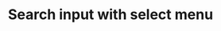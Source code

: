 ---
title: Search input with select menu
category: Application
paid: true
isActive: true
ltr: {"vue":{"vueTail":[],"vueCss":[]},"preview":"function App() {\n  const menuItems = [\"Products\", \"Documentation\", \"Features\", \"Partners\", \"Industry\", \"Feedback\", \"Tech stack\"];\n  const [selectedItem, setSelectedItem] = React.useState({\n    item: null,\n    idx: null\n  });\n  const [state, setState] = React.useState(false);\n  const [searchFieldVal, setSearchFieldVal] = React.useState(\"\");\n  const listboxRef = React.useRef();\n  const handleSearch = e => {\n    const menuEls = document.querySelectorAll('.menu-el-js');\n    const searchVal = e.target.value.toLocaleLowerCase();\n    const alrtEl = document.getElementById(\"li-alert\");\n    setSearchFieldVal(e.target.value);\n    const handleAlert = () => {\n      if (listboxRef.current && listboxRef.current.offsetHeight < 5) alrtEl.classList.remove(\"hidden\");else alrtEl.classList.add(\"hidden\");\n    };\n    handleAlert();\n    setTimeout(() => handleAlert(), 100);\n    menuEls.forEach((el, idx) => {\n      el.classList.remove(\"hidden\");\n      if (!menuItems[idx].toLocaleLowerCase().includes(searchVal)) {\n        el.classList.add(\"hidden\");\n      }\n    });\n  };\n  React.useEffect(() => {\n    document.onclick = e => {\n      const target = e.target;\n      if (!target.closest(\".label-button\")) setState(false);\n    };\n  }, []);\n  return /*#__PURE__*/React.createElement(\"div\", {\n    className: \"relative max-w-xs px-4 mx-auto mt-12 text-base\"\n  }, /*#__PURE__*/React.createElement(\"div\", {\n    className: \"label-button flex items-center gap-1 px-2 border rounded-lg shadow-sm\"\n  }, /*#__PURE__*/React.createElement(\"svg\", {\n    xmlns: \"http://www.w3.org/2000/svg\",\n    className: \"w-6 h-6 text-gray-400\",\n    fill: \"none\",\n    viewBox: \"0 0 24 24\",\n    stroke: \"currentColor\"\n  }, /*#__PURE__*/React.createElement(\"path\", {\n    strokeLinecap: \"round\",\n    strokeLinejoin: \"round\",\n    strokeWidth: 2,\n    d: \"M21 21l-6-6m2-5a7 7 0 11-14 0 7 7 0 0114 0z\"\n  })), /*#__PURE__*/React.createElement(\"input\", {\n    type: \"text\",\n    placeholder: \"Type to search\",\n    className: \"w-full px-2 py-2 text-gray-500 bg-transparent rounded-md outline-none\",\n    value: searchFieldVal,\n    onChange: handleSearch,\n    onFocus: () => setState(true)\n  }), searchFieldVal ? /*#__PURE__*/React.createElement(\"button\", {\n    onClick: () => {\n      setSearchFieldVal(\"\");\n      setSelectedItem({\n        item: \"\",\n        idx: null\n      });\n      setState(false);\n    }\n  }, /*#__PURE__*/React.createElement(\"svg\", {\n    xmlns: \"http://www.w3.org/2000/svg\",\n    viewBox: \"0 0 20 20\",\n    fill: \"currentColor\",\n    className: \"w-5 h-5 text-gray-400\"\n  }, /*#__PURE__*/React.createElement(\"path\", {\n    d: \"M6.28 5.22a.75.75 0 00-1.06 1.06L8.94 10l-3.72 3.72a.75.75 0 101.06 1.06L10 11.06l3.72 3.72a.75.75 0 101.06-1.06L11.06 10l3.72-3.72a.75.75 0 00-1.06-1.06L10 8.94 6.28 5.22z\"\n  }))) : /*#__PURE__*/React.createElement(\"button\", {\n    onClick: () => setState(!state)\n  }, /*#__PURE__*/React.createElement(\"svg\", {\n    xmlns: \"http://www.w3.org/2000/svg\",\n    viewBox: \"0 0 20 20\",\n    fill: \"currentColor\",\n    className: \"w-5 h-5 text-gray-400\"\n  }, /*#__PURE__*/React.createElement(\"path\", {\n    fillRule: \"evenodd\",\n    d: \"M5.23 7.21a.75.75 0 011.06.02L10 11.168l3.71-3.938a.75.75 0 111.08 1.04l-4.25 4.5a.75.75 0 01-1.08 0l-4.25-4.5a.75.75 0 01.02-1.06z\",\n    clipRule: \"evenodd\"\n  })))), state ? /*#__PURE__*/React.createElement(\"div\", {\n    className: \"relative w-full\"\n  }, /*#__PURE__*/React.createElement(\"ul\", {\n    ref: listboxRef,\n    className: \"absolute w-full mt-3 overflow-y-auto bg-white border rounded-md shadow-sm max-h-64\",\n    role: \"listbox\"\n  }, /*#__PURE__*/React.createElement(\"li\", {\n    id: \"li-alert\",\n    className: \"hidden px-3 py-2 text-center text-gray-600\"\n  }, \"Not results available\"), menuItems.map((el, idx) => /*#__PURE__*/React.createElement(\"li\", {\n    key: idx,\n    onClick: () => {\n      setSelectedItem({\n        item: el,\n        idx\n      });\n      setSearchFieldVal(el);\n    },\n    role: \"option\",\n    \"aria-selected\": selectedItem.idx == idx ? true : false,\n    className: `${selectedItem.idx == idx ? 'text-indigo-600 bg-indigo-50' : ''} menu-el-js flex items-center justify-between px-3 py-2 cursor-default duration-150 text-gray-500 hover:text-indigo-600 hover:bg-indigo-50`\n  }, el, selectedItem.idx == idx ? /*#__PURE__*/React.createElement(\"svg\", {\n    xmlns: \"http://www.w3.org/2000/svg\",\n    className: \"w-5 h-5 text-indigo-600\",\n    viewBox: \"0 0 20 20\",\n    fill: \"currentColor\"\n  }, /*#__PURE__*/React.createElement(\"path\", {\n    fillRule: \"evenodd\",\n    d: \"M16.707 5.293a1 1 0 010 1.414l-8 8a1 1 0 01-1.414 0l-4-4a1 1 0 011.414-1.414L8 12.586l7.293-7.293a1 1 0 011.414 0z\",\n    clipRule: \"evenodd\"\n  })) : '')))) : '');\n}","react":{"jsxTail":[{"code":"import { useEffect, useRef, useState } from \"react\"\n\nexport default () => {\n\n    const menuItems = [\"Products\", \"Documentation\", \"Features\", \"Partners\", \"Industry\", \"Feedback\", \"Tech stack\"]\n\n    const [selectedItem, setSelectedItem] = useState({\n        item: null,\n        idx: null\n    })\n\n    const [state, setState] = useState(false)\n    const [searchFieldVal, setSearchFieldVal] = useState(\"\")\n\n    const listboxRef = useRef()\n\n    const handleSearch = (e) => {\n        const menuEls = document.querySelectorAll('.menu-el-js')\n        const searchVal = e.target.value.toLocaleLowerCase()\n        const alrtEl = document.getElementById(\"li-alert\")\n        setSearchFieldVal(e.target.value)\n        const handleAlert = () => {\n            if (listboxRef.current && listboxRef.current.offsetHeight < 5) alrtEl.classList.remove(\"hidden\")\n            else alrtEl.classList.add(\"hidden\")\n        }\n        handleAlert()\n        setTimeout(() => handleAlert(), 100)\n\n        menuEls.forEach((el, idx) => {\n            el.classList.remove(\"hidden\")\n            if (!menuItems[idx].toLocaleLowerCase().includes(searchVal)) {\n                el.classList.add(\"hidden\")\n            }\n        })\n    }\n\n    useEffect(() => {\n        document.onclick = (e) => {\n            const target = e.target;\n            if (!target.closest(\".label-button\")) setState(false)\n        };\n    }, [])\n\n    return (\n        <div className=\"relative max-w-xs px-4 text-base\">\n\n            <div className=\"label-button flex items-center gap-1 px-2 border rounded-lg shadow-sm\"\n            >\n                <svg xmlns=\"http://www.w3.org/2000/svg\" className=\"w-6 h-6 text-gray-400\" fill=\"none\" viewBox=\"0 0 24 24\" stroke=\"currentColor\">\n                    <path strokeLinecap=\"round\" strokeLinejoin=\"round\" strokeWidth={2} d=\"M21 21l-6-6m2-5a7 7 0 11-14 0 7 7 0 0114 0z\" />\n                </svg>\n                <input\n                    type=\"text\"\n                    placeholder=\"Type to search\"\n                    className=\"w-full px-2 py-2 text-gray-500 bg-transparent rounded-md outline-none\"\n                    value={searchFieldVal}\n                    onChange={handleSearch}\n                    onFocus={() => setState(true)}\n                />\n                {\n                    searchFieldVal ? (\n                        <button\n                            onClick={() => {\n                                setSearchFieldVal(\"\")\n                                setSelectedItem({ item: \"\", idx: null })\n                                setState(false)\n                            }}\n                        >\n                            <svg xmlns=\"http://www.w3.org/2000/svg\" viewBox=\"0 0 20 20\" fill=\"currentColor\" className=\"w-5 h-5 text-gray-400\">\n                                <path d=\"M6.28 5.22a.75.75 0 00-1.06 1.06L8.94 10l-3.72 3.72a.75.75 0 101.06 1.06L10 11.06l3.72 3.72a.75.75 0 101.06-1.06L11.06 10l3.72-3.72a.75.75 0 00-1.06-1.06L10 8.94 6.28 5.22z\" />\n                            </svg>\n\n                        </button>\n                    ) : (\n                        <button\n                            onClick={() => setState(!state)}\n                        >\n                            <svg xmlns=\"http://www.w3.org/2000/svg\" viewBox=\"0 0 20 20\" fill=\"currentColor\" className=\"w-5 h-5 text-gray-400\">\n                                <path fillRule=\"evenodd\" d=\"M5.23 7.21a.75.75 0 011.06.02L10 11.168l3.71-3.938a.75.75 0 111.08 1.04l-4.25 4.5a.75.75 0 01-1.08 0l-4.25-4.5a.75.75 0 01.02-1.06z\" clipRule=\"evenodd\" />\n                            </svg>\n                        </button>\n\n                    )\n                }\n            </div>\n\n            {\n                state ? (\n                    <div className=\"relative w-full\">\n                        <ul ref={listboxRef} className=\"absolute w-full mt-3 overflow-y-auto bg-white border rounded-md shadow-sm max-h-64\" role=\"listbox\">\n                            <li id=\"li-alert\" className=\"hidden px-3 py-2 text-center text-gray-600\">Not results available</li>\n                            {\n                                menuItems.map((el, idx) => (\n                                    <li\n                                        key={idx}\n                                        onClick={() => {\n                                            setSelectedItem({ item: el, idx })\n                                            setSearchFieldVal(el)\n                                        }}\n                                        role=\"option\"\n                                        aria-selected={selectedItem.idx == idx ? true : false}\n                                        className={`${selectedItem.idx == idx ? 'text-indigo-600 bg-indigo-50' : ''} menu-el-js flex items-center justify-between px-3 py-2 cursor-default duration-150 text-gray-500 hover:text-indigo-600 hover:bg-indigo-50`}\n                                    >\n                                        {el}\n                                        {\n                                            selectedItem.idx == idx ? (\n                                                <svg xmlns=\"http://www.w3.org/2000/svg\" className=\"w-5 h-5 text-indigo-600\" viewBox=\"0 0 20 20\" fill=\"currentColor\">\n                                                    <path fillRule=\"evenodd\" d=\"M16.707 5.293a1 1 0 010 1.414l-8 8a1 1 0 01-1.414 0l-4-4a1 1 0 011.414-1.414L8 12.586l7.293-7.293a1 1 0 011.414 0z\" clipRule=\"evenodd\" />\n                                                </svg>\n                                            ) : ''\n                                        }\n                                    </li>\n                                ))\n                            }\n                        </ul>\n                    </div>\n                ) : ''\n            }\n        </div>\n    )\n}","label":"App.jsx"}],"jsxCss":[]}}
rtl: {"vue":{"vueCss":[],"vueTail":[]},"react":{"jsxCss":[],"jsxTail":[{"code":"import { useEffect, useRef, useState } from \"react\"\n\nexport default () => {\n    \n    const menuItems = [\"المنتجات\", \"التوثيق\", \"المميزات\", \"الشركاء\", \"الصناعة\", \"ردود الفعل\", \"المكدس التقني\"]\n\n    const [selectedItem, setSelectedItem] = useState({\n        item: null,\n        idx: null\n    })\n\n    const [state, setState] = useState(false)\n    const [searchFieldVal, setSearchFieldVal] = useState(\"\")\n\n    const listboxRef = useRef()\n\n    const handleSearch = (e) => {\n        const menuEls = document.querySelectorAll('.menu-el-js')\n        const searchVal = e.target.value.toLocaleLowerCase()\n        const alrtEl = document.getElementById(\"li-alert\")\n        setSearchFieldVal(e.target.value)\n        const handleAlert = () => {\n            if (listboxRef.current && listboxRef.current.offsetHeight < 5) alrtEl.classList.remove(\"hidden\")\n            else alrtEl.classList.add(\"hidden\")\n        }\n        handleAlert()\n        setTimeout(() => handleAlert(), 100)\n\n        menuEls.forEach((el, idx) => {\n            el.classList.remove(\"hidden\")\n            if (!menuItems[idx].toLocaleLowerCase().includes(searchVal)) {\n                el.classList.add(\"hidden\")\n            }\n        })\n    }\n\n    useEffect(() => {\n        document.onclick = (e) => {\n            const target = e.target;\n            if (!target.closest(\".label-button\")) setState(false)\n        };\n    }, [])\n\n    return (\n        <div className=\"relative max-w-xs px-4 text-base\">\n\n            <div className=\"label-button flex items-center gap-1 px-2 border rounded-lg shadow-sm\"\n            >\n                <svg xmlns=\"http://www.w3.org/2000/svg\" className=\"w-6 h-6 text-gray-400\" fill=\"none\" viewBox=\"0 0 24 24\" stroke=\"currentColor\">\n                    <path strokeLinecap=\"round\" strokeLinejoin=\"round\" strokeWidth={2} d=\"M21 21l-6-6m2-5a7 7 0 11-14 0 7 7 0 0114 0z\" />\n                </svg>\n                <input\n                    type=\"text\"\n                    placeholder=\"اكتب للبحث\"\n                    className=\"w-full px-2 py-2 text-gray-500 bg-transparent rounded-md outline-none\"\n                    value={searchFieldVal}\n                    onChange={handleSearch}\n                    onFocus={() => setState(true)}\n                />\n                {\n                    searchFieldVal ? (\n                        <button\n                            onClick={() => {\n                                setSearchFieldVal(\"\")\n                                setSelectedItem({ item: \"\", idx: null })\n                                setState(false)\n                            }}\n                        >\n                            <svg xmlns=\"http://www.w3.org/2000/svg\" viewBox=\"0 0 20 20\" fill=\"currentColor\" className=\"w-5 h-5 text-gray-400\">\n                                <path d=\"M6.28 5.22a.75.75 0 00-1.06 1.06L8.94 10l-3.72 3.72a.75.75 0 101.06 1.06L10 11.06l3.72 3.72a.75.75 0 101.06-1.06L11.06 10l3.72-3.72a.75.75 0 00-1.06-1.06L10 8.94 6.28 5.22z\" />\n                            </svg>\n\n                        </button>\n                    ) : (\n                        <button\n                            onClick={() => setState(!state)}\n                        >\n                            <svg xmlns=\"http://www.w3.org/2000/svg\" viewBox=\"0 0 20 20\" fill=\"currentColor\" className=\"w-5 h-5 text-gray-400\">\n                                <path fillRule=\"evenodd\" d=\"M5.23 7.21a.75.75 0 011.06.02L10 11.168l3.71-3.938a.75.75 0 111.08 1.04l-4.25 4.5a.75.75 0 01-1.08 0l-4.25-4.5a.75.75 0 01.02-1.06z\" clipRule=\"evenodd\" />\n                            </svg>\n                        </button>\n\n                    )\n                }\n            </div>\n\n            {\n                state ? (\n                    <div className=\"relative w-full\">\n                        <ul ref={listboxRef} className=\"absolute w-full mt-3 overflow-y-auto bg-white border rounded-md shadow-sm max-h-64\" role=\"listbox\">\n                            <li id=\"li-alert\" className=\"hidden px-3 py-2 text-center text-gray-600\">Not results available</li>\n                            {\n                                menuItems.map((el, idx) => (\n                                    <li\n                                        key={idx}\n                                        onClick={() => {\n                                            setSelectedItem({ item: el, idx })\n                                            setSearchFieldVal(el)\n                                        }}\n                                        role=\"option\"\n                                        aria-selected={selectedItem.idx == idx ? true : false}\n                                        className={`${selectedItem.idx == idx ? 'text-indigo-600 bg-indigo-50' : ''} menu-el-js flex items-center justify-between px-3 py-2 cursor-default duration-150 text-gray-500 hover:text-indigo-600 hover:bg-indigo-50`}\n                                    >\n                                        {el}\n                                        {\n                                            selectedItem.idx == idx ? (\n                                                <svg xmlns=\"http://www.w3.org/2000/svg\" className=\"w-5 h-5 text-indigo-600\" viewBox=\"0 0 20 20\" fill=\"currentColor\">\n                                                    <path fillRule=\"evenodd\" d=\"M16.707 5.293a1 1 0 010 1.414l-8 8a1 1 0 01-1.414 0l-4-4a1 1 0 011.414-1.414L8 12.586l7.293-7.293a1 1 0 011.414 0z\" clipRule=\"evenodd\" />\n                                                </svg>\n                                            ) : ''\n                                        }\n                                    </li>\n                                ))\n                            }\n                        </ul>\n                    </div>\n                ) : ''\n            }\n        </div>\n    )\n}","label":"App.jsx"}]},"preview":"function App() {\n  const menuItems = [\"المنتجات\", \"التوثيق\", \"المميزات\", \"الشركاء\", \"الصناعة\", \"ردود الفعل\", \"المكدس التقني\"];\n  const [selectedItem, setSelectedItem] = React.useState({\n    item: null,\n    idx: null\n  });\n  const [state, setState] = React.useState(false);\n  const [searchFieldVal, setSearchFieldVal] = React.useState(\"\");\n  const listboxRef = React.useRef();\n  const handleSearch = e => {\n    const menuEls = document.querySelectorAll('.menu-el-js');\n    const searchVal = e.target.value.toLocaleLowerCase();\n    const alrtEl = document.getElementById(\"li-alert\");\n    setSearchFieldVal(e.target.value);\n    const handleAlert = () => {\n      if (listboxRef.current && listboxRef.current.offsetHeight < 5) alrtEl.classList.remove(\"hidden\");else alrtEl.classList.add(\"hidden\");\n    };\n    handleAlert();\n    setTimeout(() => handleAlert(), 100);\n    menuEls.forEach((el, idx) => {\n      el.classList.remove(\"hidden\");\n      if (!menuItems[idx].toLocaleLowerCase().includes(searchVal)) {\n        el.classList.add(\"hidden\");\n      }\n    });\n  };\n  React.useEffect(() => {\n    document.onclick = e => {\n      const target = e.target;\n      if (!target.closest(\".label-button\")) setState(false);\n    };\n  }, []);\n  return /*#__PURE__*/React.createElement(\"div\", {\n    className: \"relative max-w-xs px-4 mx-auto mt-12 text-base\"\n  }, /*#__PURE__*/React.createElement(\"div\", {\n    className: \"label-button flex items-center gap-1 px-2 border rounded-lg shadow-sm\"\n  }, /*#__PURE__*/React.createElement(\"svg\", {\n    xmlns: \"http://www.w3.org/2000/svg\",\n    className: \"w-6 h-6 text-gray-400\",\n    fill: \"none\",\n    viewBox: \"0 0 24 24\",\n    stroke: \"currentColor\"\n  }, /*#__PURE__*/React.createElement(\"path\", {\n    strokeLinecap: \"round\",\n    strokeLinejoin: \"round\",\n    strokeWidth: 2,\n    d: \"M21 21l-6-6m2-5a7 7 0 11-14 0 7 7 0 0114 0z\"\n  })), /*#__PURE__*/React.createElement(\"input\", {\n    type: \"text\",\n    placeholder: \"\\u0627\\u0643\\u062A\\u0628 \\u0644\\u0644\\u0628\\u062D\\u062B\",\n    className: \"w-full px-2 py-2 text-gray-500 bg-transparent rounded-md outline-none\",\n    value: searchFieldVal,\n    onChange: handleSearch,\n    onFocus: () => setState(true)\n  }), searchFieldVal ? /*#__PURE__*/React.createElement(\"button\", {\n    onClick: () => {\n      setSearchFieldVal(\"\");\n      setSelectedItem({\n        item: \"\",\n        idx: null\n      });\n      setState(false);\n    }\n  }, /*#__PURE__*/React.createElement(\"svg\", {\n    xmlns: \"http://www.w3.org/2000/svg\",\n    viewBox: \"0 0 20 20\",\n    fill: \"currentColor\",\n    className: \"w-5 h-5 text-gray-400\"\n  }, /*#__PURE__*/React.createElement(\"path\", {\n    d: \"M6.28 5.22a.75.75 0 00-1.06 1.06L8.94 10l-3.72 3.72a.75.75 0 101.06 1.06L10 11.06l3.72 3.72a.75.75 0 101.06-1.06L11.06 10l3.72-3.72a.75.75 0 00-1.06-1.06L10 8.94 6.28 5.22z\"\n  }))) : /*#__PURE__*/React.createElement(\"button\", {\n    onClick: () => setState(!state)\n  }, /*#__PURE__*/React.createElement(\"svg\", {\n    xmlns: \"http://www.w3.org/2000/svg\",\n    viewBox: \"0 0 20 20\",\n    fill: \"currentColor\",\n    className: \"w-5 h-5 text-gray-400\"\n  }, /*#__PURE__*/React.createElement(\"path\", {\n    fillRule: \"evenodd\",\n    d: \"M5.23 7.21a.75.75 0 011.06.02L10 11.168l3.71-3.938a.75.75 0 111.08 1.04l-4.25 4.5a.75.75 0 01-1.08 0l-4.25-4.5a.75.75 0 01.02-1.06z\",\n    clipRule: \"evenodd\"\n  })))), state ? /*#__PURE__*/React.createElement(\"div\", {\n    className: \"relative w-full\"\n  }, /*#__PURE__*/React.createElement(\"ul\", {\n    ref: listboxRef,\n    className: \"absolute w-full mt-3 overflow-y-auto bg-white border rounded-md shadow-sm max-h-64\",\n    role: \"listbox\"\n  }, /*#__PURE__*/React.createElement(\"li\", {\n    id: \"li-alert\",\n    className: \"hidden px-3 py-2 text-center text-gray-600\"\n  }, \"Not results available\"), menuItems.map((el, idx) => /*#__PURE__*/React.createElement(\"li\", {\n    key: idx,\n    onClick: () => {\n      setSelectedItem({\n        item: el,\n        idx\n      });\n      setSearchFieldVal(el);\n    },\n    role: \"option\",\n    \"aria-selected\": selectedItem.idx == idx ? true : false,\n    className: `${selectedItem.idx == idx ? 'text-indigo-600 bg-indigo-50' : ''} menu-el-js flex items-center justify-between px-3 py-2 cursor-default duration-150 text-gray-500 hover:text-indigo-600 hover:bg-indigo-50`\n  }, el, selectedItem.idx == idx ? /*#__PURE__*/React.createElement(\"svg\", {\n    xmlns: \"http://www.w3.org/2000/svg\",\n    className: \"w-5 h-5 text-indigo-600\",\n    viewBox: \"0 0 20 20\",\n    fill: \"currentColor\"\n  }, /*#__PURE__*/React.createElement(\"path\", {\n    fillRule: \"evenodd\",\n    d: \"M16.707 5.293a1 1 0 010 1.414l-8 8a1 1 0 01-1.414 0l-4-4a1 1 0 011.414-1.414L8 12.586l7.293-7.293a1 1 0 011.414 0z\",\n    clipRule: \"evenodd\"\n  })) : '')))) : '');\n}"}
slug: /inputs
id: bc8bcd19-435f-49bd-8b6e-a3ba8df65622
created_at: 1668381867813
---